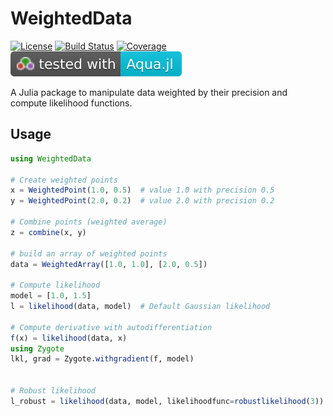 # WeightedData

[![License][license-img]][license-url] [![Build Status][github-ci-img]][github-ci-url] [![Coverage][codecov-img]][codecov-url] [![Aqua QA][aqua-img]][aqua-url]

A Julia package to manipulate data weighted by their precision and compute likelihood functions.

## Usage

```julia
using WeightedData

# Create weighted points
x = WeightedPoint(1.0, 0.5)  # value 1.0 with precision 0.5
y = WeightedPoint(2.0, 0.2)  # value 2.0 with precision 0.2

# Combine points (weighted average)
z = combine(x, y)  

# build an array of weighted points
data = WeightedArray([1.0, 1.0], [2.0, 0.5])

# Compute likelihood
model = [1.0, 1.5]
l = likelihood(data, model)  # Default Gaussian likelihood

# Compute derivative with autodifferentiation
f(x) = likelihood(data, x)
using Zygote
lkl, grad = Zygote.withgradient(f, model)


# Robust likelihood
l_robust = likelihood(data, model, likelihoodfunc=robustlikelihood(3))
```

[license-url]: ./LICENSE.md
[license-img]: http://img.shields.io/badge/license-MIT-brightgreen.svg?style=flat
[github-ci-img]: https://github.com/FerreolS/WeightedData.jl/actions/workflows/CI.yml/badge.svg?branch=master
[github-ci-url]: https://github.com/FerreolS/WeightedData.jl/actions/workflows/CI.yml?query=branch%3Amaster
[codecov-img]: http://codecov.io/github/FerreolS/WeightedData.jl/coverage.svg?branch=master
[codecov-url]: http://codecov.io/github/FerreolS/WeightedData.jl?branch=master
[aqua-img]: https://raw.githubusercontent.com/JuliaTesting/Aqua.jl/master/badge.svg
[aqua-url]: https://github.com/JuliaTesting/Aqua.jl